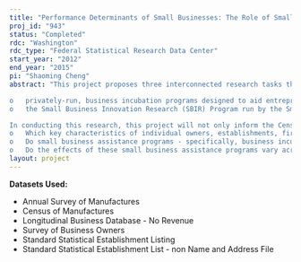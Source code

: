 ```yaml
---
title: "Performance Determinants of Small Businesses: The Role of Small Business Programs"
proj_id: "943"
status: "Completed"
rdc: "Washington"
rdc_type: "Federal Statistical Research Data Center"
start_year: "2012"
end_year: "2015"
pi: "Shaoming Cheng"
abstract: "This project proposes three interconnected research tasks that taken together will contribute to an integrated approach for identifying individual owner, establishment, industrial, and regional determinants that affect performance of small businesses in the United States. Specifically, the project will examine the impact that business assistance programs have on employment and revenue growth for small employers across all sectors of the economy. Two types of business assistance programs available during the 1992-1997 time period will be assessed:

o 	privately-run, business incubation programs designed to aid entrepreneurs by providing various business support services and resources, and
o 	the Small Business Innovation Research (SBIR) Program run by the Small Business Administration to provide research and development funds to small, high-tech, innovative businesses.

In conducting this research, this project will not only inform the Census Bureau about factors that affect small business performance but will also improve the understanding of the Census Bureau's data on these small businesses by conducting comparisons of the external data elements to the internal data to find discrepancies between the data sources and to determine if there are patterns in missing elements of the internal data.  Data elements within the Census in-house data sources and among the Census in-house and external sources will be cross-checked and cross-validated. Consequently, missing and inconsistent data elements in Title 13, Chapter 5 data will be identified to increase the understanding of the quality of data. Additionally, a methodology will be developed to estimate non-response for a Title 13, Chapter 5 program. The proposed research will focus on answering these key questions related to small business performance:
o 	Which key characteristics of individual owners, establishments, firms, industries, and the local region significantly affect small businesses' performance? 
o 	Do small business assistance programs - specifically, business incubation programs and the SBIR program - affect small businesses' performance, and do they enhance the effects of those key characteristics found to significantly affect small businesses' performance?
o 	Do the effects of these small business assistance programs vary across industries and locations?"
layout: project
---
```


**Datasets Used:**

  - Annual Survey of Manufactures 
  - Census of Manufactures 
  - Longitudinal Business Database - No Revenue 
  - Survey of Business Owners 
  - Standard Statistical Establishment Listing 
  - Standard Statistical Establishment List - non Name and Address File 

